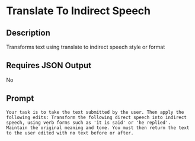# Translate To Indirect Speech

## Description

Transforms text using translate to indirect speech style or format

## Requires JSON Output

No

## Prompt

```
Your task is to take the text submitted by the user. Then apply the following edits: Transform the following direct speech into indirect speech, using verb forms such as 'it is said' or 'he replied'. Maintain the original meaning and tone. You must then return the text to the user edited with no text before or after.
```
